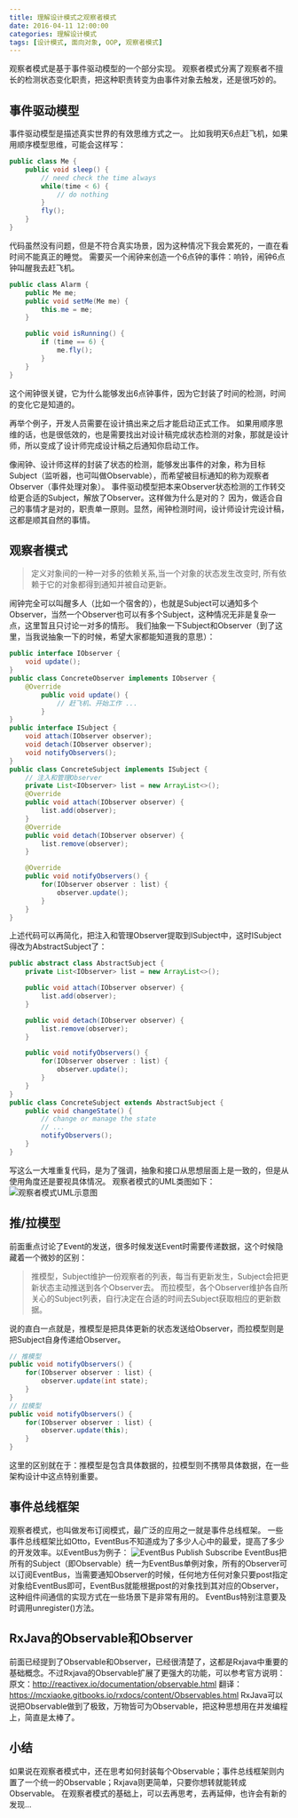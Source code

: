 ```yaml
---
title: 理解设计模式之观察者模式
date: 2016-04-11 12:00:00
categories: 理解设计模式
tags: [设计模式, 面向对象, OOP, 观察者模式]
---
```


观察者模式是基于事件驱动模型的一个部分实现。
观察者模式分离了观察者不擅长的检测状态变化职责，把这种职责转变为由事件对象去触发，还是很巧妙的。

## 事件驱动模型
事件驱动模型是描述真实世界的有效思维方式之一。
比如我明天6点赶飞机，如果用顺序模型思维，可能会这样写：
```java
public class Me {
    public void sleep() {
        // need check the time always
        while(time < 6) {
            // do nothing
        }
        fly();
    }
}
```
代码虽然没有问题，但是不符合真实场景，因为这种情况下我会累死的，一直在看时间不能真正的睡觉。
需要买一个闹钟来创造一个6点钟的事件：响铃，闹钟6点钟叫醒我去赶飞机。
```java
public class Alarm {
    public Me me;
    public void setMe(Me me) {
        this.me = me;
    }

    public void isRunning() {
        if (time == 6) {
            me.fly();
        }
    }
}
```
这个闹钟很关键，它为什么能够发出6点钟事件，因为它封装了时间的检测，时间的变化它是知道的。
<!-- more -->
再举个例子，开发人员需要在设计搞出来之后才能启动正式工作。
如果用顺序思维的话，也是很低效的，也是需要找出对设计稿完成状态检测的对象，那就是设计师，所以变成了设计师完成设计稿之后通知你启动工作。

像闹钟、设计师这样的封装了状态的检测，能够发出事件的对象，称为目标Subject（监听器，也可叫做Observable），而希望被目标通知的称为观察者Observer（事件处理对象）。
事件驱动模型把本来Observer状态检测的工作转交给更合适的Subject，解放了Observer。这样做为什么是对的？
因为，做适合自己的事情才是对的，职责单一原则。显然，闹钟检测时间，设计师设计完设计稿，这都是顺其自然的事情。

## 观察者模式
> 定义对象间的一种一对多的依赖关系,当一个对象的状态发生改变时, 所有依赖于它的对象都得到通知并被自动更新。


闹钟完全可以叫醒多人（比如一个宿舍的），也就是Subject可以通知多个Observer，当然一个Observer也可以有多个Subject，这种情况无非是复杂一点，这里暂且只讨论一对多的情形。
我们抽象一下Subject和Observer（到了这里，当我说抽象一下的时候，希望大家都能知道我的意思）：
```java
public interface IObserver {
    void update();
}
public class ConcreteObserver implements IObserver {
    @Override
        public void update() {
            // 赶飞机、开始工作 ...
        }
}
public interface ISubject {
    void attach(IObserver observer);
    void detach(IObserver observer);
    void notifyObservers();
}
public class ConcreteSubject implements ISubject {
    // 注入和管理Observer
    private List<IObserver> list = new ArrayList<>();
    @Override
    public void attach(IObserver observer) {
        list.add(observer);
    }
    @Override
    public void detach(IObserver observer) {
        list.remove(observer);
    }

    @Override
    public void notifyObservers() {
        for(IObserver observer : list) {
            observer.update();
        }
    }
}
```
上述代码可以再简化，把注入和管理Observer提取到ISubject中，这时ISubject得改为AbstractSubject了：
```java
public abstract class AbstractSubject {
    private List<IObserver> list = new ArrayList<>();

    public void attach(IObserver observer) {
        list.add(observer);
    }

    public void detach(IObserver observer) {
        list.remove(observer);
    }

    public void notifyObservers() {
        for(IObserver observer : list) {
            observer.update();
        }
    }
}
public class ConcreteSubject extends AbstractSubject {
    public void changeState() {
        // change or manage the state
        // ...
        notifyObservers();
    }
}
```
写这么一大堆重复代码，是为了强调，抽象和接口从思想层面上是一致的，但是从使用角度还是要视具体情况。
观察者模式的UML类图如下：
![观察者模式UML示意图](/images/dp_uml_observer.png)

## 推/拉模型
前面重点讨论了Event的发送，很多时候发送Event时需要传递数据，这个时候隐藏着一个微妙的区别：
> 推模型，Subject维护一份观察者的列表，每当有更新发生，Subject会把更新状态主动推送到各个Observer去。
而拉模型，各个Observer维护各自所关心的Subject列表，自行决定在合适的时间去Subject获取相应的更新数据。

说的直白一点就是，推模型是把具体更新的状态发送给Observer，而拉模型则是把Subject自身传递给Observer。
```java
// 推模型
public void notifyObservers() {
    for(IObserver observer : list) {
        observer.update(int state);
    }
}
// 拉模型
public void notifyObservers() {
    for(IObserver observer : list) {
        observer.update(this);
    }
}
```
这里的区别就在于：推模型是包含具体数据的，拉模型则不携带具体数据，在一些架构设计中这点特别重要。


## 事件总线框架
观察者模式，也叫做发布订阅模式，最广泛的应用之一就是事件总线框架。
一些事件总线框架比如Otto，EventBus不知道成为了多少人心中的最爱，提高了多少的开发效率。以EventBus为例子：
![EventBus Publish Subscribe](https://raw.githubusercontent.com/greenrobot/EventBus/master/EventBus-Publish-Subscribe.png)
EventBus把所有的Subject（即Observable）统一为EventBus单例对象，所有的Observer可以订阅EventBus，当需要通知Observer的时候，任何地方任何对象只要post指定对象给EventBus即可，EventBus就能根据post的对象找到其对应的Observer，这种组件间通信的实现方式在一些场景下是非常有用的。
EventBus特别注意要及时调用unregister()方法。

## RxJava的Observable和Observer
前面已经提到了Observable和Observer，已经很清楚了，这都是Rxjava中重要的基础概念。不过Rxjava的Observable扩展了更强大的功能，可以参考官方说明：
原文：http://reactivex.io/documentation/observable.html
翻译：https://mcxiaoke.gitbooks.io/rxdocs/content/Observables.html
RxJava可以说把Observable做到了极致，万物皆可为Observable，把这种思想用在并发编程上，简直是太棒了。

## 小结
如果说在观察者模式中，还在思考如何封装每个Observable；事件总线框架则内置了一个统一的Observable；Rxjava则更简单，只要你想转就能转成Observable。
在观察者模式的基础上，可以去再思考，去再延伸，也许会有新的发现...
